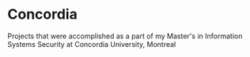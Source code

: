 # Concordia
Projects that were accomplished as a part of my Master's in Information Systems Security at Concordia University, Montreal

